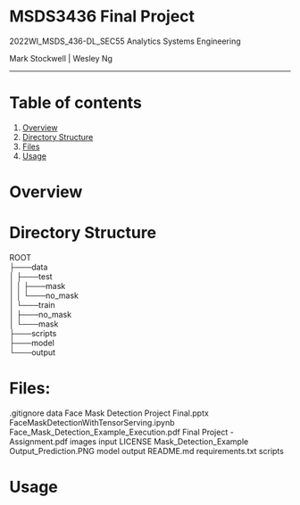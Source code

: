 # MSDS3436 Final Project

2022WI_MSDS_436-DL_SEC55 Analytics Systems Engineering

Mark Stockwell | Wesley Ng

<hr>

# Table of contents
1. [Overview](#overview)
2. [Directory Structure](#directory)
3. [Files](#Files)
4. [Usage](#Usage)

# Overview<a name="overview"></a>

# Directory Structure<a name="directory"></a>

ROOT<br>
├───data<br>
│   ├───test<br>
│   │   ├───mask<br>
│   │   └───no_mask<br>
│   └───train<br>
│       ├───no_mask<br>
│       └───mask<br>
├───scripts<br>
├───model<br>
└───output<br>

# Files:
.gitignore
data
Face Mask Detection Project Final.pptx
FaceMaskDetectionWithTensorServing.ipynb
Face_Mask_Detection_Example_Execution.pdf
Final Project - Assignment.pdf
images
input
LICENSE
Mask_Detection_Example Output_Prediction.PNG
model
output
README.md
requirements.txt
scripts

# Usage
